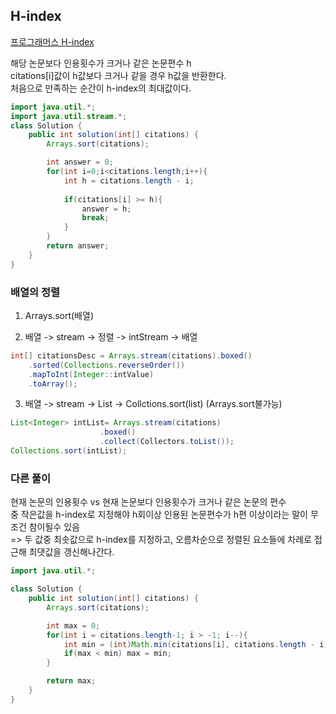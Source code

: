 ## H-index
[프로그래머스 H-index](https://school.programmers.co.kr/learn/courses/30/lessons/42747)

해당 논문보다 인용횟수가 크거나 같은 논문편수 h  
citations[i]값이 h값보다 크거나 같을 경우 h값을 반환한다.  
처음으로 만족하는 순간이 h-index의 최대값이다.  
~~~java
import java.util.*;
import java.util.stream.*;
class Solution {
    public int solution(int[] citations) {
        Arrays.sort(citations);

        int answer = 0;
        for(int i=0;i<citations.length;i++){
            int h = citations.length - i;
            
            if(citations[i] >= h){
                answer = h;
                break;
            }
        }
        return answer;
    }
}
~~~

### 배열의 정렬
1. Arrays.sort(배열)

2. 배열 -> stream -> 정렬 -> intStream -> 배열
~~~java
int[] citationsDesc = Arrays.stream(citations).boxed()
    .sorted(Collections.reverseOrder())
    .mapToInt(Integer::intValue)
    .toArray();
~~~


3. 배열 -> stream -> List -> Collctions.sort(list) (Arrays.sort불가능)
~~~java
List<Integer> intList= Arrays.stream(citations)       
                    .boxed()
                    .collect(Collectors.toList());
Collections.sort(intList);
~~~


### 다른 풀이
현재 논문의 인용횟수 vs 현재 논문보다 인용횟수가 크거나 같은 논문의 편수  
중 작은값을 h-index로 지정해야 h회이상 인용된 논문편수가 h편 이상이라는 말이 무조건 참이될수 있음  
=> 두 값중 최솟값으로 h-index를 지정하고, 오름차순으로 정렬된 요소들에 차례로 접근해 최댓값을 갱신해나간다.  
~~~java
import java.util.*;

class Solution {
    public int solution(int[] citations) {
        Arrays.sort(citations);

        int max = 0;
        for(int i = citations.length-1; i > -1; i--){
            int min = (int)Math.min(citations[i], citations.length - i);
            if(max < min) max = min;
        }

        return max;
    }
}

~~~
